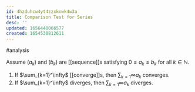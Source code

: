 ```yaml
---
id: 4hzduhcw4yt4zzxknwk4w3a
title: Comparison Test for Series
desc: ''
updated: 1656448066577
created: 1654530812611
---
```

#analysis

Assume $(a_k)$ and $(b_k)$ are [[sequence]]s satisfying $0 \leq a_k \leq b_k$ for all $k \in \mathbb{N}$.
1. If $\sum_{k=1}^\infty$ [[converge]]s, then $\sum_{k=1}\infty a_k$ converges.
2. If $\sum_{k=1}^\infty$ diverges, then $\sum_{k=1}\infty a_k$ diverges.

